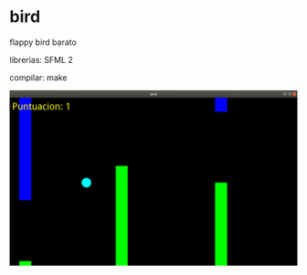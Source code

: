 # bird
flappy bird barato

librerias:
  SFML 2
  
compilar:
  make
  
  <img src="images/bird.png">
